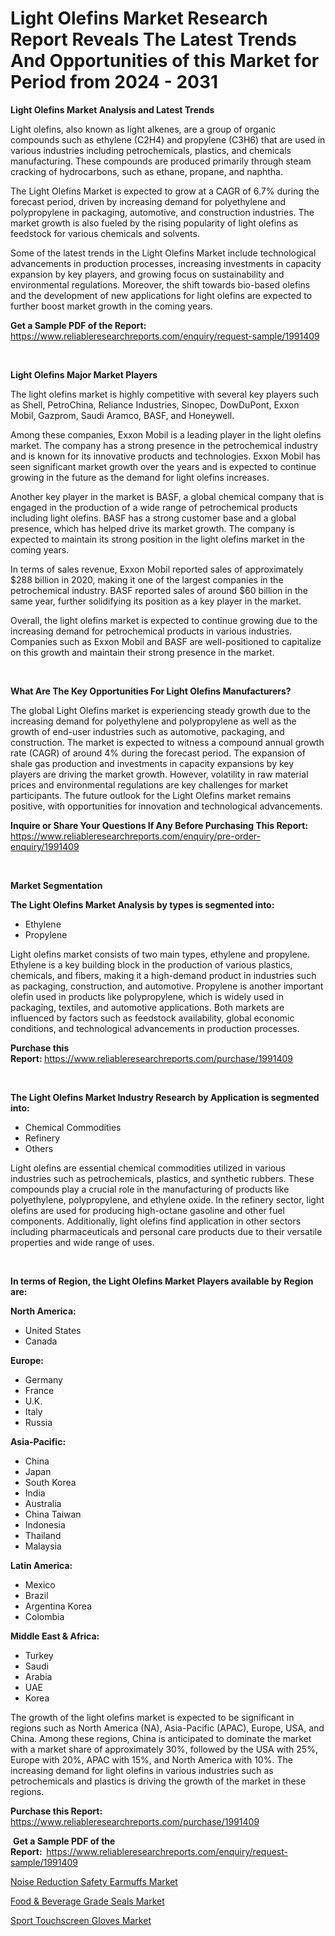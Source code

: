 <p><h1>Light Olefins Market Research Report Reveals The Latest Trends And Opportunities of this Market for Period from 2024 - 2031</h1></p><p><strong>Light Olefins Market Analysis and Latest Trends</strong></p>
<p><p>Light olefins, also known as light alkenes, are a group of organic compounds such as ethylene (C2H4) and propylene (C3H6) that are used in various industries including petrochemicals, plastics, and chemicals manufacturing. These compounds are produced primarily through steam cracking of hydrocarbons, such as ethane, propane, and naphtha.</p><p>The Light Olefins Market is expected to grow at a CAGR of 6.7% during the forecast period, driven by increasing demand for polyethylene and polypropylene in packaging, automotive, and construction industries. The market growth is also fueled by the rising popularity of light olefins as feedstock for various chemicals and solvents.</p><p>Some of the latest trends in the Light Olefins Market include technological advancements in production processes, increasing investments in capacity expansion by key players, and growing focus on sustainability and environmental regulations. Moreover, the shift towards bio-based olefins and the development of new applications for light olefins are expected to further boost market growth in the coming years.</p></p>
<p><strong>Get a Sample PDF of the Report:&nbsp;</strong> <a href="https://www.reliableresearchreports.com/enquiry/request-sample/1991409">https://www.reliableresearchreports.com/enquiry/request-sample/1991409</a></p>
<p>&nbsp;</p>
<p><strong>Light Olefins Major Market Players</strong></p>
<p><p>The light olefins market is highly competitive with several key players such as Shell, PetroChina, Reliance Industries, Sinopec, DowDuPont, Exxon Mobil, Gazprom, Saudi Aramco, BASF, and Honeywell. </p><p>Among these companies, Exxon Mobil is a leading player in the light olefins market. The company has a strong presence in the petrochemical industry and is known for its innovative products and technologies. Exxon Mobil has seen significant market growth over the years and is expected to continue growing in the future as the demand for light olefins increases.</p><p>Another key player in the market is BASF, a global chemical company that is engaged in the production of a wide range of petrochemical products including light olefins. BASF has a strong customer base and a global presence, which has helped drive its market growth. The company is expected to maintain its strong position in the light olefins market in the coming years.</p><p>In terms of sales revenue, Exxon Mobil reported sales of approximately $288 billion in 2020, making it one of the largest companies in the petrochemical industry. BASF reported sales of around $60 billion in the same year, further solidifying its position as a key player in the market.</p><p>Overall, the light olefins market is expected to continue growing due to the increasing demand for petrochemical products in various industries. Companies such as Exxon Mobil and BASF are well-positioned to capitalize on this growth and maintain their strong presence in the market.</p></p>
<p>&nbsp;</p>
<p><strong>What Are The Key Opportunities For Light Olefins Manufacturers?</strong></p>
<p><p>The global Light Olefins market is experiencing steady growth due to the increasing demand for polyethylene and polypropylene as well as the growth of end-user industries such as automotive, packaging, and construction. The market is expected to witness a compound annual growth rate (CAGR) of around 4% during the forecast period. The expansion of shale gas production and investments in capacity expansions by key players are driving the market growth. However, volatility in raw material prices and environmental regulations are key challenges for market participants. The future outlook for the Light Olefins market remains positive, with opportunities for innovation and technological advancements.</p></p>
<p><strong>Inquire or Share Your Questions If Any Before Purchasing This Report:</strong> <a href="https://www.reliableresearchreports.com/enquiry/pre-order-enquiry/1991409">https://www.reliableresearchreports.com/enquiry/pre-order-enquiry/1991409</a></p>
<p>&nbsp;</p>
<p><strong>Market Segmentation</strong></p>
<p><strong>The Light Olefins Market Analysis by types is segmented into:</strong></p>
<p><ul><li>Ethylene</li><li>Propylene</li></ul></p>
<p><p>Light olefins market consists of two main types, ethylene and propylene. Ethylene is a key building block in the production of various plastics, chemicals, and fibers, making it a high-demand product in industries such as packaging, construction, and automotive. Propylene is another important olefin used in products like polypropylene, which is widely used in packaging, textiles, and automotive applications. Both markets are influenced by factors such as feedstock availability, global economic conditions, and technological advancements in production processes.</p></p>
<p><strong>Purchase this Report:&nbsp;</strong><a href="https://www.reliableresearchreports.com/purchase/1991409">https://www.reliableresearchreports.com/purchase/1991409</a></p>
<p>&nbsp;</p>
<p><strong>The Light Olefins Market Industry Research by Application is segmented into:</strong></p>
<p><ul><li>Chemical Commodities</li><li>Refinery</li><li>Others</li></ul></p>
<p><p>Light olefins are essential chemical commodities utilized in various industries such as petrochemicals, plastics, and synthetic rubbers. These compounds play a crucial role in the manufacturing of products like polyethylene, polypropylene, and ethylene oxide. In the refinery sector, light olefins are used for producing high-octane gasoline and other fuel components. Additionally, light olefins find application in other sectors including pharmaceuticals and personal care products due to their versatile properties and wide range of uses.</p></p>
<p>&nbsp;</p>
<p><strong>In terms of Region, the Light Olefins Market Players available by Region are:</strong></p>
<p>
    <p> <strong> North America: </strong>
        <ul>
            <li>United States</li>
            <li>Canada</li>
        </ul>
        </p> 
    <p> <strong> Europe: </strong>
        <ul>
            <li>Germany</li>
            <li>France</li>
            <li>U.K.</li>
            <li>Italy</li>
            <li>Russia</li>
        </ul>
        </p> 
    <p> <strong> Asia-Pacific: </strong>
        <ul>
            <li>China</li>
            <li>Japan</li>
            <li>South Korea</li>
            <li>India</li>
            <li>Australia</li>
            <li>China Taiwan</li>
            <li>Indonesia</li>
            <li>Thailand</li>
            <li>Malaysia</li>
        </ul>
        </p> 
    <p> <strong> Latin America: </strong>
        <ul>
            <li>Mexico</li>
            <li>Brazil</li>
            <li>Argentina Korea</li>
            <li>Colombia</li>
        </ul>
        </p> 
    <p> <strong> Middle East & Africa: </strong>
        <ul>
            <li>Turkey</li>
            <li>Saudi</li>
            <li>Arabia</li>
            <li>UAE</li>
            <li>Korea</li>
        </ul>
    </p>
    </p>
<p><p>The growth of the light olefins market is expected to be significant in regions such as North America (NA), Asia-Pacific (APAC), Europe, USA, and China. Among these regions, China is anticipated to dominate the market with a market share of approximately 30%, followed by the USA with 25%, Europe with 20%, APAC with 15%, and North America with 10%. The increasing demand for light olefins in various industries such as petrochemicals and plastics is driving the growth of the market in these regions.</p></p>
<p><strong>Purchase this Report: </strong><a href="https://www.reliableresearchreports.com/purchase/1991409">https://www.reliableresearchreports.com/purchase/1991409</a></p>
<p>&nbsp;<strong>Get a Sample PDF of the Report:&nbsp;&nbsp;</strong><a href="https://www.reliableresearchreports.com/enquiry/request-sample/1991409">https://www.reliableresearchreports.com/enquiry/request-sample/1991409</a></p>
<p><strong></strong></p>
<p><p><a href="https://view.publitas.com/reportprime-1/noise-reduction-safety-earmuffs-market-research-report-forecasted-for-period-from-2023-2030-by-market-type-market-application-and-region/">Noise Reduction Safety Earmuffs Market</a></p><p><a href="https://view.publitas.com/reportprime-1/food-beverage-grade-seals-market-size-growth-outlook-from-2023-to-2030-projecting-at-markets-trends-analysis-by-application-regional-outlook-and-revenue/">Food & Beverage Grade Seals Market</a></p><p><a href="https://view.publitas.com/reportprime-1/sport-touchscreen-gloves-market-challenges-opportunities-and-growth-drivers-and-major-market-players-forecasted-for-period-from-2023-2030/">Sport Touchscreen Gloves Market</a></p></p>